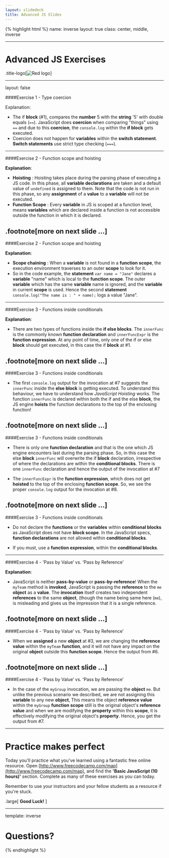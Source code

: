 ```yaml
---
layout: slidedeck
title: Advanced JS Slides
---
```


{% highlight html %}
name: inverse
layout: true
class: center, middle, inverse

---

# Advanced JS Exercises

.title-logo[![Red logo](/public/img/red-logo-white.svg)]

---
layout: false

####Exercise 1 - Type coercion

Explanation: <br/>
- The if **block** (#1), compares the **number** 5 with the **string** '5' with double equals (`==`). JavaScript does **coercion** when comparing "things" using `==` and due to this **coercion**, the `console.log` within the **if block** gets executed. 
- Coercion does not happen for **variables** within the **switch statement**. **Switch statements** use strict type checking (`===`).

---

####Exercise 2 - Function scope and hoisting 

**Explanation**: <br/>
- **Hoisting** : Hoisting takes place during the parsing phase of executing a JS code. In this phase, all **variable declarations** are taken and a default value of `undefined` is assigned to them. Note that the code is not run in this phase, so any **assignment** of a **value** to a **variable** will not be executed.
- **Function Scope** :  Every **variable** in JS is scoped at a function level, means **variables** which are declared inside a function is not accessible outside the function in which it is declared.
 
 .footnote[more on next slide ...]
---

####Exercise 2 - Function scope and hoisting 

**Explanation**: <br/>
- **Scope chaining** : When a **variable** is not found in a **function scope**, the execution environment traverses to an outer **scope** to look for it. 
- So in the code example, the **statement** `var name = "Jane"` declares a **variable** "name" which is local to the **function scope**. The outer **variable** which has the same **variable** name is ignored, and the **variable** in current **scope** is used. Hence the second **statement** `console.log("The name is : " + name);` logs a value "Jane".

---

####Exercise 3 - Functions inside conditionals

**Explanation**: <br/>
- There are two types of functions inside the **if else blocks**. The `innerFunc` is the commonly known **function declaration** and `innerFuncExpr` is the **function expression**. At any point of time, only one of the if or else **block** should get executed, in this case the if **block** at #1.

 .footnote[more on next slide ...]
---

####Exercise 3 -  Functions inside conditionals

- The first `console.log` output for the invocation at #7 suggests the `innerFunc` inside the **else block** is getting executed. To understand this behaviour, we have to understand how *JavaScript Hoisting* works. The function `innerFunc` is declared within both the if and the else **block**, the JS engine **hoists** the function declarations to the top of the enclosing function!

 .footnote[more on next slide ...]
---

####Exercise 3 -  Functions inside conditionals

- There is only one **function declaration** and that is the one which JS engine encounters last during the parsing phase. So, in this case the else **block** `innerFunc` will overwrite the if **block** declaration, irrespective of where the declarations are within the **conditional blocks**. There is one `innerFunc` declaration and hence the output of the invocation at #7

- The `innerFuncExpr` is the **function expression**, which does not get **hoisted** to the top of the enclosing **function scope**. So, we see the proper `console.log` output for the invocation at #8.

 .footnote[more on next slide ...]
---

####Exercise 3 -  Functions inside conditionals

- Do not declare the **functions** or the **variables** within **conditional blocks** as JavaScript does not have **block scope**. In the JavaScript specs, **function declarations** are not allowed within **conditional blocks**.

- If you must, use a **function expression**, within the **conditional blocks**.
---

####Exercise 4 - 'Pass by Value’ vs. 'Pass by Reference’

**Explanation**: <br/>
- JavaScript is neither **pass-by-value** or **pass-by-reference**! When the `myTeam` method is **invoked**, JavaScript is passing the **reference** to the `me` **object** as a **value**. The **invocation** itself creates two independent **references** to the same **object**, (though the name being same here (`me`), is misleading and gives us the impression that it is a single reference.

 .footnote[more on next slide ...]
---
####Exercise 4 - 'Pass by Value’ vs. 'Pass by Reference’

- When we **assigned** a new **object** at #3, we are changing the **reference value** within the `myTeam` **function**, and it will not have any impact on the original **object** outside this **function scope**. Hence the output from #6.

 .footnote[more on next slide ...]
---
####Exercise 4 - 'Pass by Value’ vs. 'Pass by Reference’

- In the case of the `myGroup` invocation, we are passing the **object** `me`. But unlike the previous scenario we described, we are not assigning this **variable** to any new **object**, This means the object **reference value** within the `myGroup` **function scope** still is the original object's **reference value** and when we are modifying the **property** within this **scope**, it is effectively modifying the original object's **property**. Hence, you get the output from #7.

---

# Practice makes perfect

Today you'll practice what you've learned using a fantastic free online resource.
Open [http://www.freecodecamp.com/map](http://www.freecodecamp.com/map), and find the **'Basic JavaScript (10 hours)'** section. Complete as many of these exercises as you can today.

Remember to use your instructors and your fellow students as a resource if you're stuck.

.large[ **Good Luck!** ]

---

template: inverse

# Questions?

{% endhighlight %}
